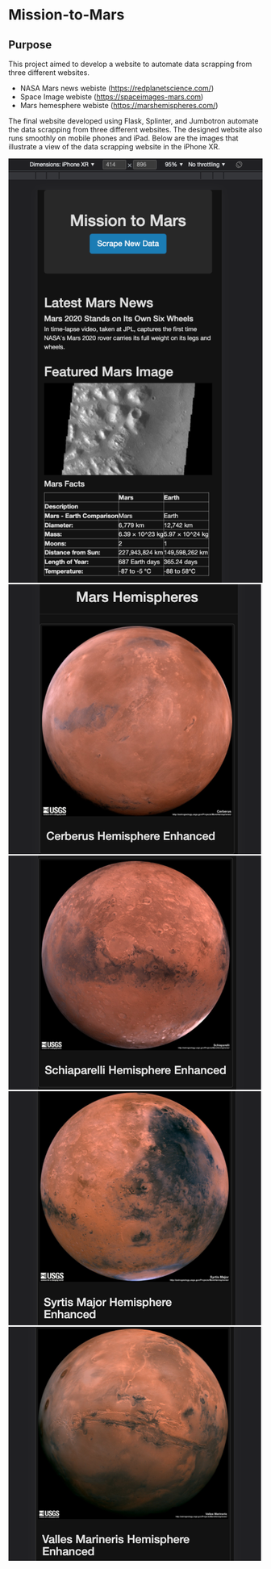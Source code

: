 # **Mission-to-Mars**

## **Purpose**

This project aimed to develop a website to automate data scrapping from three different websites.

- NASA Mars news webiste (https://redplanetscience.com/)
- Space Image webiste (https://spaceimages-mars.com)
- Mars hemesphere webiste (https://marshemispheres.com/)

The final website developed using Flask, Splinter, and Jumbotron automate the data scrapping from three different websites. The designed website also runs smoothly on mobile phones and iPad. Below are the images that illustrate a view of the data scrapping website in the iPhone XR.

![](https://github.com/jaykansara2019/Mission-to-Mars/blob/4039ff3072cb6573015395aeff1d2a4af4c0bfa3/Images/Screenshot%202022-03-13%20at%2011.46.20%20PM.png)
![](https://github.com/jaykansara2019/Mission-to-Mars/blob/4039ff3072cb6573015395aeff1d2a4af4c0bfa3/Images/Screenshot%202022-03-13%20at%2011.46.53%20PM.png)
![](https://github.com/jaykansara2019/Mission-to-Mars/blob/4039ff3072cb6573015395aeff1d2a4af4c0bfa3/Images/Screenshot%202022-03-13%20at%2011.47.05%20PM.png)
![](https://github.com/jaykansara2019/Mission-to-Mars/blob/4039ff3072cb6573015395aeff1d2a4af4c0bfa3/Images/Screenshot%202022-03-13%20at%2011.47.15%20PM.png)
![](https://github.com/jaykansara2019/Mission-to-Mars/blob/4039ff3072cb6573015395aeff1d2a4af4c0bfa3/Images/Screenshot%202022-03-13%20at%2011.47.23%20PM.png)



